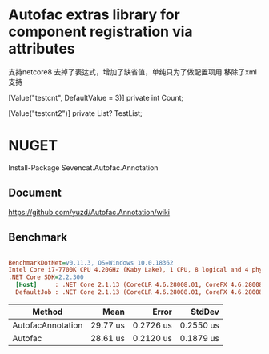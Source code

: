 # Autofac extras library for component registration via attributes

支持netcore8
去掉了表达式，增加了缺省值，单纯只为了做配置项用
移除了xml支持

[Value("testcnt", DefaultValue = 3)]
private int Count;

[Value("testcnt2")]
private List<int>? TestList;

# NUGET

Install-Package Sevencat.Autofac.Annotation

## Document

https://github.com/yuzd/Autofac.Annotation/wiki

## Benchmark

``` ini

BenchmarkDotNet=v0.11.3, OS=Windows 10.0.18362
Intel Core i7-7700K CPU 4.20GHz (Kaby Lake), 1 CPU, 8 logical and 4 physical cores
.NET Core SDK=2.2.300
  [Host]     : .NET Core 2.1.13 (CoreCLR 4.6.28008.01, CoreFX 4.6.28008.01), 64bit RyuJIT  [AttachedDebugger]
  DefaultJob : .NET Core 2.1.13 (CoreCLR 4.6.28008.01, CoreFX 4.6.28008.01), 64bit RyuJIT


```

| Method            |     Mean |     Error |    StdDev |
|-------------------|---------:|----------:|----------:|
| AutofacAnnotation | 29.77 us | 0.2726 us | 0.2550 us |
| Autofac           | 28.61 us | 0.2120 us | 0.1879 us |
